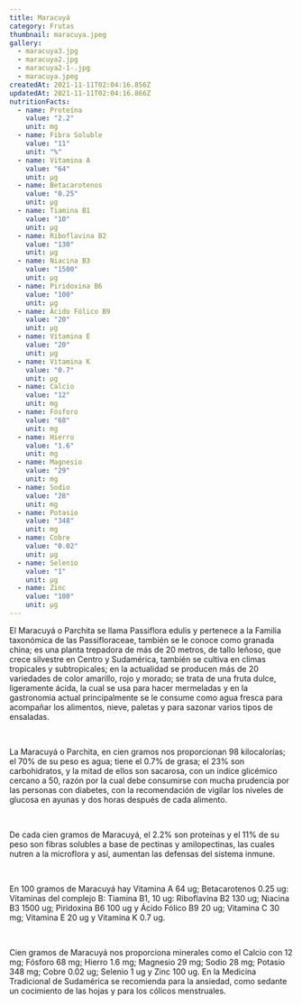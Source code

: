 ```yaml
---
title: Maracuyá
category: Frutas
thumbnail: maracuya.jpeg
gallery:
  - maracuya3.jpg
  - maracuya2.jpg
  - maracuya2-1-.jpg
  - maracuya.jpeg
createdAt: 2021-11-11T02:04:16.856Z
updatedAt: 2021-11-11T02:04:16.866Z
nutritionFacts:
  - name: Proteína
    value: "2.2"
    unit: mg
  - name: Fibra Soluble
    value: "11"
    unit: "%"
  - name: Vitamina A
    value: "64"
    unit: µg
  - name: Betacarotenos
    value: "0.25"
    unit: µg
  - name: Tiamina B1
    value: "10"
    unit: µg
  - name: Riboflavina B2
    value: "130"
    unit: µg
  - name: Niacina B3
    value: "1500"
    unit: µg
  - name: Piridoxina B6
    value: "100"
    unit: µg
  - name: Ácido Fólico B9
    value: "20"
    unit: µg
  - name: Vitamina E
    value: "20"
    unit: µg
  - name: Vitamina K
    value: "0.7"
    unit: µg
  - name: Calcio
    value: "12"
    unit: mg
  - name: Fósforo
    value: "68"
    unit: mg
  - name: Hierro
    value: "1.6"
    unit: mg
  - name: Magnesio
    value: "29"
    unit: mg
  - name: Sodio
    value: "28"
    unit: mg
  - name: Potasio
    value: "348"
    unit: mg
  - name: Cobre
    value: "0.02"
    unit: µg
  - name: Selenio
    value: "1"
    unit: µg
  - name: Zinc
    value: "100"
    unit: µg
---
```

El Maracuyá o Parchita se llama Passiflora edulis y pertenece a la Familia taxonómica de las Passifloraceae, también se le conoce como granada china; es una planta trepadora de más de 20 metros, de tallo leñoso, que crece silvestre en Centro y Sudamérica, también se cultiva en climas tropicales y subtropicales; en la actualidad se producen más de 20 variedades de color amarillo, rojo y morado; se trata de una fruta dulce, ligeramente ácida, la cual se usa para hacer mermeladas y en la gastronomia actual principalmente se le consume como agua fresca para acompañar los alimentos, nieve, paletas y para sazonar varios tipos de ensaladas.

<br/>

La Maracuyá o Parchita, en cien gramos nos proporcionan 98 kilocalorías; el 70% de su peso es agua; tiene el 0.7% de grasa; el 23% son carbohidratos, y la mitad de ellos son sacarosa, con un indice glicémico cercano a 50, razón por la cual debe consumirse con mucha prudencia por las personas con diabetes, con la recomendación de vigilar los niveles de glucosa en ayunas y dos horas después de cada alimento.

<br/>

De cada cien gramos de Maracuyá, el 2.2% son proteínas y el 11% de su peso son fibras solubles a base de pectinas y amilopectinas, las cuales nutren a la microflora y así, aumentan las defensas del sistema inmune.

<br/>

En 100 gramos de Maracuyá hay Vitamina A 64 ug; Betacarotenos 0.25 ug: Vitaminas del complejo B: Tiamina B1, 10 ug: Riboflavina B2 130 ug; Niacina B3 1500 ug; Piridoxina B6 100 ug y Ácido Fólico B9 20 ug; Vitamina C 30 mg; Vitamina E 20 ug y Vitamina K 0.7 ug.

<br/>

Cien gramos de Maracuyá nos proporciona minerales como el Calcio con 12 mg; Fósforo 68 mg; Hierro 1.6 mg; Magnesio 29 mg; Sodio 28 mg; Potasio 348 mg; Cobre 0.02 ug; Selenio 1 ug y Zinc 100 ug. En la Medicina Tradicional de Sudamérica se recomienda para la ansiedad, como sedante un cocimiento de las hojas y para los cólicos menstruales.